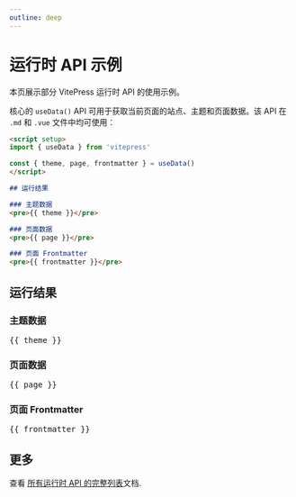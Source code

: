 ```yaml
---
outline: deep
---
```


# 运行时 API 示例

本页展示部分 VitePress 运行时 API 的使用示例。

核心的 `useData()` API 可用于获取当前页面的站点、主题和页面数据。该 API 在 `.md` 和 `.vue` 文件中均可使用：

```md
<script setup>
import { useData } from 'vitepress'

const { theme, page, frontmatter } = useData()
</script>

## 运行结果

### 主题数据
<pre>{{ theme }}</pre>

### 页面数据
<pre>{{ page }}</pre>

### 页面 Frontmatter
<pre>{{ frontmatter }}</pre>
```
<script setup>
import { useData } from 'vitepress'

const { site, theme, page, frontmatter } = useData()
</script>

## 运行结果

### 主题数据
<pre>{{ theme }}</pre>

### 页面数据
<pre>{{ page }}</pre>

### 页面 Frontmatter
<pre>{{ frontmatter }}</pre>

## 更多

查看 [所有运行时 API 的完整列表](https://vitepress.dev/reference/runtime-api#usedata)文档.